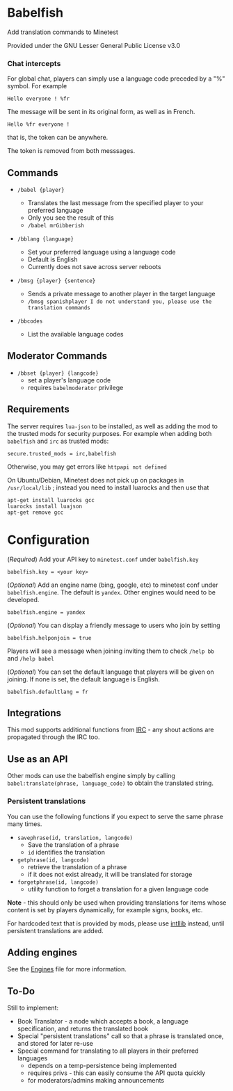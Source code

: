 # Babelfish

Add translation commands to Minetest

Provided under the GNU Lesser General Public License v3.0

### Chat intercepts

For global chat, players can simply use a language code preceded by a "%" symbol. For example

	Hello everyone ! %fr

The message will be sent in its original form, as well as in French.

	Hello %fr everyone !

that is, the token can be anywhere.

The token is removed from both messsages.

## Commands

* `/babel {player}`
	* Translates the last message from the specified player to your preferred language
	* Only you see the result of this
	* `/babel mrGibberish`

* `/bblang {language}`
	* Set your preferred language using a language code
	* Default is English
	* Currently does not save across server reboots

* `/bmsg {player} {sentence}`
	* Sends a private message to another player in the target language
	* `/bmsg spanishplayer I do not understand you, please use the translation commands`

* `/bbcodes`
	* List the available language codes

## Moderator Commands

* `/bbset {player} {langcode}`
	* set a player's language code
	* requires `babelmoderator` privilege

## Requirements

The server requires `lua-json` to be installed, as well as adding the mod to the trusted mods for security purposes. For example when adding both `babelfish` and `irc` as trusted mods:

	secure.trusted_mods = irc,babelfish

Otherwise, you may get errors like `httpapi not defined`

On Ubuntu/Debian, Minetest does not pick up on packages in `/usr/local/lib` ; instead you need to install luarocks and then use that

	apt-get install luarocks gcc
	luarocks install luajson
	apt-get remove gcc

# Configuration

(*Required*) Add your API key to `minetest.conf` under `babelfish.key`

	babelfish.key = <your key>

(*Optional*) Add an engine name (bing, google, etc) to minetest conf under `babelfish.engine`. The default is `yandex`. Other engines would need to be developed.

	babelfish.engine = yandex

(*Optional*) You can display a friendly message to users who join by setting

	babelfish.helponjoin = true

Players will see a message when joining inviting them to check `/help bb` and `/help babel`

(*Optional*) You can set the default language that players will be given on joining. If none is set, the default language is English.

	babelfish.defaultlang = fr

## Integrations

This mod supports additional functions from [IRC](https://github.com/minetest-mods/irc) - any shout actions are propagated through the IRC too.

## Use as an API

Other mods can use the babelfish engine simply by calling `babel:translate(phrase, language_code)` to obtain the translated string.

### Persistent translations

You can use the following functions if you expect to serve the same phrase many times.

* `savephrase(id, translation, langcode)`
	* Save the translation of a phrase
	* `id` identifies the translation
* `getphrase(id, langcode)`
	* retrieve the translation of a phrase
	* if it does not exist already, it will be translated for storage
* `forgetphrase(id, langcode)`
	* utility function to forget a translation for a given language code

**Note** - this should only be used when providing translations for items whose content is set by players dynamically, for example signs, books, etc.

For hardcoded text that is provided by mods, please use [intllib](https://github.com/minetest-mods/intllib) instead, until persistent translations are added.

## Adding engines

See the [Engines](Engines.md) file for more information.

## To-Do

Still to implement:

* Book Translator - a node which accepts a book, a language specification, and returns the translated book
* Special "persistent translations" call so that a phrase is translated once, and stored for later re-use
* Special command for translating to all players in their preferred languages
	* depends on a temp-persistence being implemented
	* requires privs - this can easily consume the API quota quickly
	* for moderators/admins making announcements
